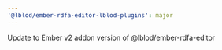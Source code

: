 ```yaml
---
'@lblod/ember-rdfa-editor-lblod-plugins': major
---
```


Update to Ember v2 addon version of @lblod/ember-rdfa-editor
